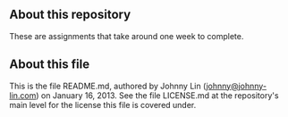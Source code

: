 About this repository
---------------------

These are assignments that take around one week to complete.


About this file
---------------

This is the file README.md, authored by Johnny Lin (johnny@johnny-lin.com)
on January 16, 2013.  See the file LICENSE.md at the repository's main
level for the license this file is covered under.
